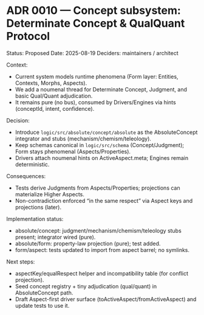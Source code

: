 # ADR 0010 — Concept subsystem: Determinate Concept & QualQuant Protocol

Status: Proposed
Date: 2025-08-19
Deciders: maintainers / architect

Context:
- Current system models runtime phenomena (Form layer: Entities, Contexts, Morphs, Aspects).
- We add a noumenal thread for Determinate Concept, Judgment, and basic Qual/Quant adjudication.
- It remains pure (no bus), consumed by Drivers/Engines via hints (conceptId, intent, confidence).

Decision:
- Introduce `logic/src/absolute/concept/absolute` as the AbsoluteConcept integrator and stubs (mechanism/chemism/teleology).
- Keep schemas canonical in `logic/src/schema` (Concept/Judgment); Form stays phenomenal (Aspects/Properties).
- Drivers attach noumenal hints on ActiveAspect.meta; Engines remain deterministic.

Consequences:
- Tests derive Judgments from Aspects/Properties; projections can materialize Higher Aspects.
- Non-contradiction enforced “in the same respect” via Aspect keys and projections (later).

Implementation status:
- absolute/concept: judgment/mechanism/chemism/teleology stubs present; integrator wired (pure).
- absolute/form: property-law projection (pure); test added.
- form/aspect: tests updated to import from aspect barrel; no symlinks.

Next steps:
- aspectKey/equalRespect helper and incompatibility table (for conflict projection).
- Seed concept registry + tiny adjudication (qual/quant) in AbsoluteConcept path.
- Draft Aspect-first driver surface (toActiveAspect/fromActiveAspect) and update tests to use it.
